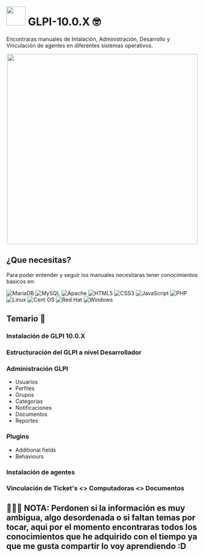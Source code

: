 # <img src="https://play-lh.googleusercontent.com/NAKibQ0iva_Zh4vB9-JbFcZOu_4NW-SsvNZeQFcOhiw3vBYYpkl_t88u8WASzkDR_Q" width="50"> GLPI-10.0.X 🤓
Encontraras manuales de Intalación, Administración, Desarrollo y Vinculación de agentes en diferentes sistemas operativos.

<div id="header" align="center">
<img src="https://inforges.es/wp-content/uploads/2022/08/glpi.webp" width="500">
</div>

## ¿Que necesitas?
Para poder entender y seguir los manuales necesitaras tener conocimientos basicos en:

![MariaDB](https://img.shields.io/badge/MariaDB-003545?style=for-the-badge&logo=mariadb&logoColor=white)
![MySQL](https://img.shields.io/badge/mysql-4479A1.svg?style=for-the-badge&logo=mysql&logoColor=white)
![Apache](https://img.shields.io/badge/apache-%23D42029.svg?style=for-the-badge&logo=apache&logoColor=white)
![HTML5](https://img.shields.io/badge/html5-%23E34F26.svg?style=for-the-badge&logo=html5&logoColor=white)
![CSS3](https://img.shields.io/badge/css3-%231572B6.svg?style=for-the-badge&logo=css3&logoColor=white)
![JavaScript](https://img.shields.io/badge/javascript-%23323330.svg?style=for-the-badge&logo=javascript&logoColor=%23F7DF1E)
![PHP](https://img.shields.io/badge/php-%23777BB4.svg?style=for-the-badge&logo=php&logoColor=white)
![Linux](https://img.shields.io/badge/Linux-FCC624?style=for-the-badge&logo=linux&logoColor=black)
![Cent OS](https://img.shields.io/badge/cent%20os-002260?style=for-the-badge&logo=centos&logoColor=F0F0F0)
![Red Hat](https://img.shields.io/badge/Red%20Hat-EE0000?style=for-the-badge&logo=redhat&logoColor=white)
![Windows](https://img.shields.io/badge/Windows-0078D6?style=for-the-badge&logo=windows&logoColor=white)

## Temario 📃

### Instalación de GLPI 10.0.X
### Estructuración del GLPI a nivel Desarrollador  
### Administración GLPI
- Usuarios
- Perfiles
- Grupos
- Categorias
- Notificaciones
- Documentos
- Reportes
### Plugins
- Additional fields
- Behaviours
### Instalación de agentes
### Vinculación de Ticket's <> Computadoras <> Documentos



## 🚨🚨🚨 NOTA: Perdonen si la información es muy ambigua, algo desordenada o si faltan temas por tocar, aqui por el momento encontraras todos los conocimientos que he adquirido con el tiempo ya que me gusta compartir lo voy aprendiendo :D